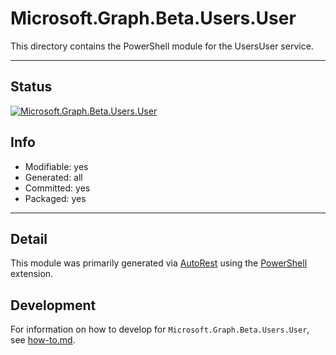 <!-- region Generated -->
# Microsoft.Graph.Beta.Users.User
This directory contains the PowerShell module for the UsersUser service.

---
## Status
[![Microsoft.Graph.Beta.Users.User](https://img.shields.io/powershellgallery/v/Microsoft.Graph.Beta.Users.User.svg?style=flat-square&label=Microsoft.Graph.Beta.Users.User "Microsoft.Graph.Beta.Users.User")](https://www.powershellgallery.com/packages/Microsoft.Graph.Beta.Users.User/)

## Info
- Modifiable: yes
- Generated: all
- Committed: yes
- Packaged: yes

---
## Detail
This module was primarily generated via [AutoRest](https://github.com/Azure/autorest) using the [PowerShell](https://github.com/Azure/autorest.powershell) extension.

## Development
For information on how to develop for `Microsoft.Graph.Beta.Users.User`, see [how-to.md](how-to.md).
<!-- endregion -->
